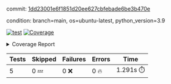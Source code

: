 commit: [1dd23001e6f1851d20ee627cbfebade6be3b470e](https://github.com/rcmdnk/chatgpt-prompt-wrapper/tree/1dd23001e6f1851d20ee627cbfebade6be3b470e)

condition: branch=main, os=ubuntu-latest, python_version=3.9

[![test](https://github.com/rcmdnk/chatgpt-prompt-wrapper/actions/workflows/test.yml/badge.svg)](https://github.com/rcmdnk/chatgpt-prompt-wrapper/actions/runs/5153425932)
<a href="https://github.com/rcmdnk/chatgpt-prompt-wrapper/blob/1dd23001e6f1851d20ee627cbfebade6be3b470e/README.md"><img alt="Coverage" src="https://img.shields.io/badge/Coverage-35%25-red.svg" /></a><details><summary>Coverage Report </summary><table><tr><th>File</th><th>Stmts</th><th>Miss</th><th>Cover</th><th>Missing</th></tr><tbody><tr><td colspan="5"><b>src/chatgpt_prompt_wrapper</b></td></tr><tr><td>&nbsp; &nbsp;<a href="https://github.com/rcmdnk/chatgpt-prompt-wrapper/blob/1dd23001e6f1851d20ee627cbfebade6be3b470e/src/chatgpt_prompt_wrapper/chatgpt_prompt_wrapper.py">chatgpt_prompt_wrapper.py</a></td><td>143</td><td>108</td><td>24%</td><td><a href="https://github.com/rcmdnk/chatgpt-prompt-wrapper/blob/1dd23001e6f1851d20ee627cbfebade6be3b470e/src/chatgpt_prompt_wrapper/chatgpt_prompt_wrapper.py#L20">20</a>, <a href="https://github.com/rcmdnk/chatgpt-prompt-wrapper/blob/1dd23001e6f1851d20ee627cbfebade6be3b470e/src/chatgpt_prompt_wrapper/chatgpt_prompt_wrapper.py#L47-L52">47&ndash;52</a>, <a href="https://github.com/rcmdnk/chatgpt-prompt-wrapper/blob/1dd23001e6f1851d20ee627cbfebade6be3b470e/src/chatgpt_prompt_wrapper/chatgpt_prompt_wrapper.py#L55-L63">55&ndash;63</a>, <a href="https://github.com/rcmdnk/chatgpt-prompt-wrapper/blob/1dd23001e6f1851d20ee627cbfebade6be3b470e/src/chatgpt_prompt_wrapper/chatgpt_prompt_wrapper.py#L66-L74">66&ndash;74</a>, <a href="https://github.com/rcmdnk/chatgpt-prompt-wrapper/blob/1dd23001e6f1851d20ee627cbfebade6be3b470e/src/chatgpt_prompt_wrapper/chatgpt_prompt_wrapper.py#L77-L82">77&ndash;82</a>, <a href="https://github.com/rcmdnk/chatgpt-prompt-wrapper/blob/1dd23001e6f1851d20ee627cbfebade6be3b470e/src/chatgpt_prompt_wrapper/chatgpt_prompt_wrapper.py#L85-L88">85&ndash;88</a>, <a href="https://github.com/rcmdnk/chatgpt-prompt-wrapper/blob/1dd23001e6f1851d20ee627cbfebade6be3b470e/src/chatgpt_prompt_wrapper/chatgpt_prompt_wrapper.py#L99-L110">99&ndash;110</a>, <a href="https://github.com/rcmdnk/chatgpt-prompt-wrapper/blob/1dd23001e6f1851d20ee627cbfebade6be3b470e/src/chatgpt_prompt_wrapper/chatgpt_prompt_wrapper.py#L113-L119">113&ndash;119</a>, <a href="https://github.com/rcmdnk/chatgpt-prompt-wrapper/blob/1dd23001e6f1851d20ee627cbfebade6be3b470e/src/chatgpt_prompt_wrapper/chatgpt_prompt_wrapper.py#L130-L149">130&ndash;149</a>, <a href="https://github.com/rcmdnk/chatgpt-prompt-wrapper/blob/1dd23001e6f1851d20ee627cbfebade6be3b470e/src/chatgpt_prompt_wrapper/chatgpt_prompt_wrapper.py#L153-L166">153&ndash;166</a>, <a href="https://github.com/rcmdnk/chatgpt-prompt-wrapper/blob/1dd23001e6f1851d20ee627cbfebade6be3b470e/src/chatgpt_prompt_wrapper/chatgpt_prompt_wrapper.py#L171-L181">171&ndash;181</a>, <a href="https://github.com/rcmdnk/chatgpt-prompt-wrapper/blob/1dd23001e6f1851d20ee627cbfebade6be3b470e/src/chatgpt_prompt_wrapper/chatgpt_prompt_wrapper.py#L184-L229">184&ndash;229</a>, <a href="https://github.com/rcmdnk/chatgpt-prompt-wrapper/blob/1dd23001e6f1851d20ee627cbfebade6be3b470e/src/chatgpt_prompt_wrapper/chatgpt_prompt_wrapper.py#L235-L241">235&ndash;241</a></td></tr><tr><td>&nbsp; &nbsp;<a href="https://github.com/rcmdnk/chatgpt-prompt-wrapper/blob/1dd23001e6f1851d20ee627cbfebade6be3b470e/src/chatgpt_prompt_wrapper/config.py">config.py</a></td><td>11</td><td>3</td><td>73%</td><td><a href="https://github.com/rcmdnk/chatgpt-prompt-wrapper/blob/1dd23001e6f1851d20ee627cbfebade6be3b470e/src/chatgpt_prompt_wrapper/config.py#L11-L14">11&ndash;14</a></td></tr><tr><td>&nbsp; &nbsp;<a href="https://github.com/rcmdnk/chatgpt-prompt-wrapper/blob/1dd23001e6f1851d20ee627cbfebade6be3b470e/src/chatgpt_prompt_wrapper/log_formatter.py">log_formatter.py</a></td><td>22</td><td>16</td><td>27%</td><td><a href="https://github.com/rcmdnk/chatgpt-prompt-wrapper/blob/1dd23001e6f1851d20ee627cbfebade6be3b470e/src/chatgpt_prompt_wrapper/log_formatter.py#L9-L24">9&ndash;24</a>, <a href="https://github.com/rcmdnk/chatgpt-prompt-wrapper/blob/1dd23001e6f1851d20ee627cbfebade6be3b470e/src/chatgpt_prompt_wrapper/log_formatter.py#L29-L31">29&ndash;31</a>, <a href="https://github.com/rcmdnk/chatgpt-prompt-wrapper/blob/1dd23001e6f1851d20ee627cbfebade6be3b470e/src/chatgpt_prompt_wrapper/log_formatter.py#L36-L42">36&ndash;42</a></td></tr><tr><td colspan="5"><b>src/chatgpt_prompt_wrapper/chatgpt</b></td></tr><tr><td>&nbsp; &nbsp;<a href="https://github.com/rcmdnk/chatgpt-prompt-wrapper/blob/1dd23001e6f1851d20ee627cbfebade6be3b470e/src/chatgpt_prompt_wrapper/chatgpt/ask.py">ask.py</a></td><td>34</td><td>26</td><td>24%</td><td><a href="https://github.com/rcmdnk/chatgpt-prompt-wrapper/blob/1dd23001e6f1851d20ee627cbfebade6be3b470e/src/chatgpt_prompt_wrapper/chatgpt/ask.py#L21-L63">21&ndash;63</a></td></tr><tr><td>&nbsp; &nbsp;<a href="https://github.com/rcmdnk/chatgpt-prompt-wrapper/blob/1dd23001e6f1851d20ee627cbfebade6be3b470e/src/chatgpt_prompt_wrapper/chatgpt/chat.py">chat.py</a></td><td>81</td><td>63</td><td>22%</td><td><a href="https://github.com/rcmdnk/chatgpt-prompt-wrapper/blob/1dd23001e6f1851d20ee627cbfebade6be3b470e/src/chatgpt_prompt_wrapper/chatgpt/chat.py#L36-L37">36&ndash;37</a>, <a href="https://github.com/rcmdnk/chatgpt-prompt-wrapper/blob/1dd23001e6f1851d20ee627cbfebade6be3b470e/src/chatgpt_prompt_wrapper/chatgpt/chat.py#L40-L75">40&ndash;75</a>, <a href="https://github.com/rcmdnk/chatgpt-prompt-wrapper/blob/1dd23001e6f1851d20ee627cbfebade6be3b470e/src/chatgpt_prompt_wrapper/chatgpt/chat.py#L85-L145">85&ndash;145</a></td></tr><tr><td>&nbsp; &nbsp;<a href="https://github.com/rcmdnk/chatgpt-prompt-wrapper/blob/1dd23001e6f1851d20ee627cbfebade6be3b470e/src/chatgpt_prompt_wrapper/chatgpt/chatgpt.py">chatgpt.py</a></td><td>102</td><td>65</td><td>36%</td><td><a href="https://github.com/rcmdnk/chatgpt-prompt-wrapper/blob/1dd23001e6f1851d20ee627cbfebade6be3b470e/src/chatgpt_prompt_wrapper/chatgpt/chatgpt.py#L72-L112">72&ndash;112</a>, <a href="https://github.com/rcmdnk/chatgpt-prompt-wrapper/blob/1dd23001e6f1851d20ee627cbfebade6be3b470e/src/chatgpt_prompt_wrapper/chatgpt/chatgpt.py#L115-L123">115&ndash;123</a>, <a href="https://github.com/rcmdnk/chatgpt-prompt-wrapper/blob/1dd23001e6f1851d20ee627cbfebade6be3b470e/src/chatgpt_prompt_wrapper/chatgpt/chatgpt.py#L126-L141">126&ndash;141</a>, <a href="https://github.com/rcmdnk/chatgpt-prompt-wrapper/blob/1dd23001e6f1851d20ee627cbfebade6be3b470e/src/chatgpt_prompt_wrapper/chatgpt/chatgpt.py#L144-L150">144&ndash;150</a>, <a href="https://github.com/rcmdnk/chatgpt-prompt-wrapper/blob/1dd23001e6f1851d20ee627cbfebade6be3b470e/src/chatgpt_prompt_wrapper/chatgpt/chatgpt.py#L153-L154">153&ndash;154</a>, <a href="https://github.com/rcmdnk/chatgpt-prompt-wrapper/blob/1dd23001e6f1851d20ee627cbfebade6be3b470e/src/chatgpt_prompt_wrapper/chatgpt/chatgpt.py#L162-L170">162&ndash;170</a>, <a href="https://github.com/rcmdnk/chatgpt-prompt-wrapper/blob/1dd23001e6f1851d20ee627cbfebade6be3b470e/src/chatgpt_prompt_wrapper/chatgpt/chatgpt.py#L173">173</a>, <a href="https://github.com/rcmdnk/chatgpt-prompt-wrapper/blob/1dd23001e6f1851d20ee627cbfebade6be3b470e/src/chatgpt_prompt_wrapper/chatgpt/chatgpt.py#L176-L179">176&ndash;179</a>, <a href="https://github.com/rcmdnk/chatgpt-prompt-wrapper/blob/1dd23001e6f1851d20ee627cbfebade6be3b470e/src/chatgpt_prompt_wrapper/chatgpt/chatgpt.py#L182-L187">182&ndash;187</a>, <a href="https://github.com/rcmdnk/chatgpt-prompt-wrapper/blob/1dd23001e6f1851d20ee627cbfebade6be3b470e/src/chatgpt_prompt_wrapper/chatgpt/chatgpt.py#L190-L194">190&ndash;194</a>, <a href="https://github.com/rcmdnk/chatgpt-prompt-wrapper/blob/1dd23001e6f1851d20ee627cbfebade6be3b470e/src/chatgpt_prompt_wrapper/chatgpt/chatgpt.py#L197-L201">197&ndash;201</a>, <a href="https://github.com/rcmdnk/chatgpt-prompt-wrapper/blob/1dd23001e6f1851d20ee627cbfebade6be3b470e/src/chatgpt_prompt_wrapper/chatgpt/chatgpt.py#L209-L212">209&ndash;212</a>, <a href="https://github.com/rcmdnk/chatgpt-prompt-wrapper/blob/1dd23001e6f1851d20ee627cbfebade6be3b470e/src/chatgpt_prompt_wrapper/chatgpt/chatgpt.py#L217-L229">217&ndash;229</a>, <a href="https://github.com/rcmdnk/chatgpt-prompt-wrapper/blob/1dd23001e6f1851d20ee627cbfebade6be3b470e/src/chatgpt_prompt_wrapper/chatgpt/chatgpt.py#L232">232</a></td></tr><tr><td>&nbsp; &nbsp;<a href="https://github.com/rcmdnk/chatgpt-prompt-wrapper/blob/1dd23001e6f1851d20ee627cbfebade6be3b470e/src/chatgpt_prompt_wrapper/chatgpt/discuss.py">discuss.py</a></td><td>96</td><td>81</td><td>16%</td><td><a href="https://github.com/rcmdnk/chatgpt-prompt-wrapper/blob/1dd23001e6f1851d20ee627cbfebade6be3b470e/src/chatgpt_prompt_wrapper/chatgpt/discuss.py#L36-L39">36&ndash;39</a>, <a href="https://github.com/rcmdnk/chatgpt-prompt-wrapper/blob/1dd23001e6f1851d20ee627cbfebade6be3b470e/src/chatgpt_prompt_wrapper/chatgpt/discuss.py#L42-L54">42&ndash;54</a>, <a href="https://github.com/rcmdnk/chatgpt-prompt-wrapper/blob/1dd23001e6f1851d20ee627cbfebade6be3b470e/src/chatgpt_prompt_wrapper/chatgpt/discuss.py#L57-L59">57&ndash;59</a>, <a href="https://github.com/rcmdnk/chatgpt-prompt-wrapper/blob/1dd23001e6f1851d20ee627cbfebade6be3b470e/src/chatgpt_prompt_wrapper/chatgpt/discuss.py#L64-L109">64&ndash;109</a>, <a href="https://github.com/rcmdnk/chatgpt-prompt-wrapper/blob/1dd23001e6f1851d20ee627cbfebade6be3b470e/src/chatgpt_prompt_wrapper/chatgpt/discuss.py#L112-L190">112&ndash;190</a></td></tr><tr><td>&nbsp; &nbsp;<a href="https://github.com/rcmdnk/chatgpt-prompt-wrapper/blob/1dd23001e6f1851d20ee627cbfebade6be3b470e/src/chatgpt_prompt_wrapper/chatgpt/stream.py">stream.py</a></td><td>47</td><td>36</td><td>23%</td><td><a href="https://github.com/rcmdnk/chatgpt-prompt-wrapper/blob/1dd23001e6f1851d20ee627cbfebade6be3b470e/src/chatgpt_prompt_wrapper/chatgpt/stream.py#L13-L25">13&ndash;25</a>, <a href="https://github.com/rcmdnk/chatgpt-prompt-wrapper/blob/1dd23001e6f1851d20ee627cbfebade6be3b470e/src/chatgpt_prompt_wrapper/chatgpt/stream.py#L28-L30">28&ndash;30</a>, <a href="https://github.com/rcmdnk/chatgpt-prompt-wrapper/blob/1dd23001e6f1851d20ee627cbfebade6be3b470e/src/chatgpt_prompt_wrapper/chatgpt/stream.py#L38-L63">38&ndash;63</a>, <a href="https://github.com/rcmdnk/chatgpt-prompt-wrapper/blob/1dd23001e6f1851d20ee627cbfebade6be3b470e/src/chatgpt_prompt_wrapper/chatgpt/stream.py#L66">66</a>, <a href="https://github.com/rcmdnk/chatgpt-prompt-wrapper/blob/1dd23001e6f1851d20ee627cbfebade6be3b470e/src/chatgpt_prompt_wrapper/chatgpt/stream.py#L69-L77">69&ndash;77</a></td></tr><tr><td colspan="5"><b>src/chatgpt_prompt_wrapper/cmd</b></td></tr><tr><td>&nbsp; &nbsp;<a href="https://github.com/rcmdnk/chatgpt-prompt-wrapper/blob/1dd23001e6f1851d20ee627cbfebade6be3b470e/src/chatgpt_prompt_wrapper/cmd/commands.py">commands.py</a></td><td>18</td><td>15</td><td>17%</td><td><a href="https://github.com/rcmdnk/chatgpt-prompt-wrapper/blob/1dd23001e6f1851d20ee627cbfebade6be3b470e/src/chatgpt_prompt_wrapper/cmd/commands.py#L6-L24">6&ndash;24</a></td></tr><tr><td>&nbsp; &nbsp;<a href="https://github.com/rcmdnk/chatgpt-prompt-wrapper/blob/1dd23001e6f1851d20ee627cbfebade6be3b470e/src/chatgpt_prompt_wrapper/cmd/cost.py">cost.py</a></td><td>12</td><td>8</td><td>33%</td><td><a href="https://github.com/rcmdnk/chatgpt-prompt-wrapper/blob/1dd23001e6f1851d20ee627cbfebade6be3b470e/src/chatgpt_prompt_wrapper/cmd/cost.py#L7-L14">7&ndash;14</a></td></tr><tr><td>&nbsp; &nbsp;<a href="https://github.com/rcmdnk/chatgpt-prompt-wrapper/blob/1dd23001e6f1851d20ee627cbfebade6be3b470e/src/chatgpt_prompt_wrapper/cmd/init.py">init.py</a></td><td>9</td><td>5</td><td>44%</td><td><a href="https://github.com/rcmdnk/chatgpt-prompt-wrapper/blob/1dd23001e6f1851d20ee627cbfebade6be3b470e/src/chatgpt_prompt_wrapper/cmd/init.py#L8-L14">8&ndash;14</a></td></tr><tr><td><b>TOTAL</b></td><td><b>654</b></td><td><b>426</b></td><td><b>35%</b></td><td>&nbsp;</td></tr></tbody></table></details>

| Tests | Skipped | Failures | Errors | Time |
| ----- | ------- | -------- | -------- | ------------------ |
| 5 | 0 :zzz: | 0 :x: | 0 :fire: | 1.291s :stopwatch: |

